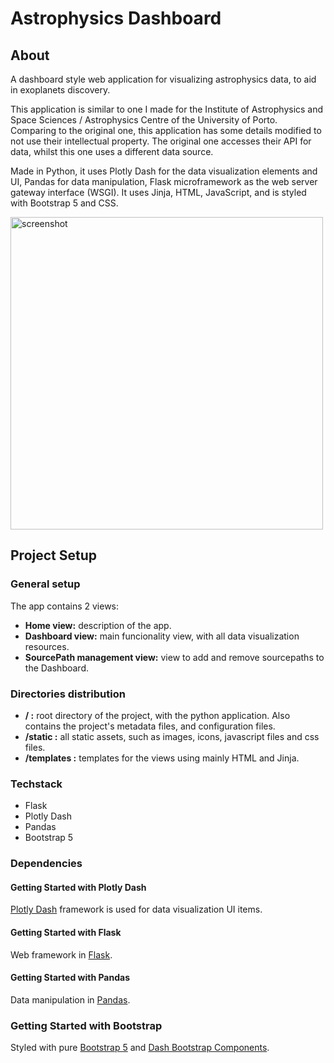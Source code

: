 # Astrophysics Dashboard

## About
 A dashboard style web application for visualizing astrophysics data, to aid in exoplanets discovery.
 
 This application is similar to one I made for the Institute of Astrophysics and Space Sciences / Astrophysics Centre of the University of Porto. Comparing to the original one, this application has some details modified to not use their intellectual property. The original one accesses their API for data, whilst this one uses a different data source.
 
 Made in Python, it uses Plotly Dash for the data visualization elements and UI, Pandas for data manipulation, Flask microframework as the web server gateway interface (WSGI). It uses Jinja, HTML, JavaScript, and is styled with Bootstrap 5 and CSS.

 <img width="500" alt="screenshot" src="https://github.com/carlahnr/astrophysics_dashboard/assets/100738389/47cd75de-242d-4be5-a757-371efa21eff8">

## Project Setup

### General setup
 The app contains 2 views:
 - **Home view:** description of the app.
 - **Dashboard view:** main funcionality view, with all data visualization resources.
 - **SourcePath management view:** view to add and remove sourcepaths to the Dashboard.

 ### Directories distribution
 - **/ :** root directory of the project, with the python application. Also contains the project's metadata files, and configuration files.
 - **/static :** all static assets, such as images, icons, javascript files and css files.
 - **/templates :** templates for the views using mainly HTML and Jinja.

### Techstack
 - Flask
 - Plotly Dash
 - Pandas
 - Bootstrap 5

### Dependencies

#### Getting Started with Plotly Dash
[Plotly Dash](https://dash.plotly.com/installation) framework is used for data visualization UI items.

#### Getting Started with Flask
Web framework in [Flask](https://flask.palletsprojects.com/en/3.0.x/installation/#install-flask).

#### Getting Started with Pandas
Data manipulation in [Pandas](https://pandas.pydata.org/getting_started.html).

### Getting Started with Bootstrap
Styled with pure [Bootstrap 5](https://getbootstrap.com/docs/5.2/getting-started/download/) and [Dash Bootstrap Components](https://dash-bootstrap-components.opensource.faculty.ai/docs/).
